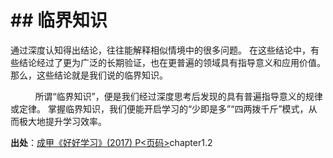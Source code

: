 # \## 临界知识

通过深度认知得出结论，往往能解释相似情境中的很多问题。
在这些结论中，有些结论经过了更为广泛的长期验证，也在更普遍的领域具有指导意义和应用价值。 那么，这些结论就是我们说的临界知识。

          所谓“临界知识”，便是我们经过深度思考后发现的具有普遍指导意义的规律或定律。 
          掌握临界知识，我们便能开启学习的“少即是多”“四两拨千斤”模式，从而极大地提升学习效率。



**出处**：[成甲《好好学习》(2017) P<页码>](zotero://select/library/items/BWZ4R3DM)chapter1.2
